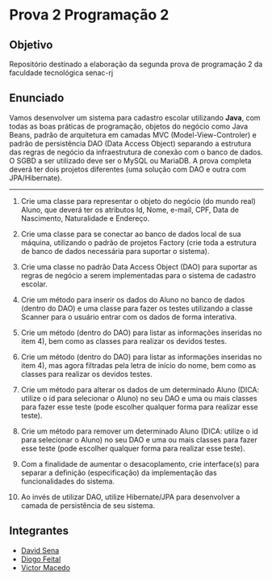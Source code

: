 # Prova 2 Programação 2

## Objetivo
Repositório destinado a elaboração da segunda prova de programação 2 da faculdade tecnológica senac-rj

## Enunciado

Vamos desenvolver um sistema para cadastro escolar utilizando **Java**, com todas as boas práticas de programação, objetos do negócio como Java Beans, padrão de arquitetura em camadas MVC (Model-View-Controler) e padrão de persistência DAO (Data Access Object) separando a estrutura das regras de negócio da infraestrutura de conexão com o banco de dados. O SGBD a ser utilizado deve ser o MySQL ou MariaDB. A prova completa deverá ter dois projetos diferentes (uma solução com DAO e outra com JPA/Hibernate).

------------------------------------

1. Crie uma classe para representar o objeto do negócio (do mundo real) Aluno, que deverá ter os atributos Id, Nome, e-mail, CPF, Data de Nascimento, Naturalidade e Endereço.


2. Crie uma classe para se conectar ao banco de dados local de sua máquina, utilizando o padrão de projetos Factory (crie toda a estrutura de banco de dados necessária para suportar o sistema).


3. Crie uma classe no padrão Data Access Object (DAO) para suportar as regras de negócio a serem implementadas para o sistema de cadastro escolar.

4. Crie um método para inserir os dados do Aluno no banco de dados (dentro do DAO) e uma classe para fazer os testes utilizando a classe Scanner para o usuário entrar com os dados de forma interativa.

5. Crie um método (dentro do DAO) para listar as informações inseridas no item 4), bem como as classes para realizar os devidos testes.


6. Crie um método (dentro do DAO) para listar as informações inseridas no item 4), mas agora filtradas pela letra de início do nome, bem como as classes para realizar os devidos testes.


7. Crie um método para alterar os dados de um determinado Aluno (DICA: utilize o id para selecionar o Aluno) no seu DAO e uma ou mais classes para fazer esse teste (pode escolher qualquer forma para realizar esse teste).


8. Crie um método para remover um determinado Aluno (DICA: utilize o id para selecionar o Aluno) no seu DAO e uma ou mais classes para fazer esse teste (pode escolher qualquer forma para realizar esse teste).

9. Com a finalidade de aumentar o desacoplamento, crie interface(s) para separar a definição (especificação) da implementação das funcionalidades do sistema.

10. Ao invés de utilizar DAO, utilize Hibernate/JPA para desenvolver a camada de persistência de seu sistema.

## Integrantes

* [David Sena](https://github.com/daviidsena)
* [Diogo Feital](https://github.com/diogofeital)
* [Victor Macedo](https://github.com/victormacedo996)